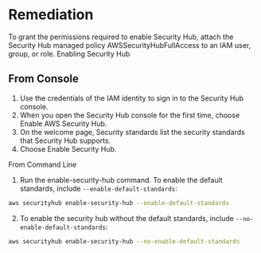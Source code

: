 # Remediation

To grant the permissions required to enable Security Hub, attach the Security Hub managed policy AWSSecurityHubFullAccess to an IAM user, group, or role. Enabling Security Hub

## From Console

1. Use the credentials of the IAM identity to sign in to the Security Hub console.
2. When you open the Security Hub console for the first time, choose Enable AWS Security Hub.
3. On the welcome page, Security standards list the security standards that Security Hub supports.
4. Choose Enable Security Hub.

From Command Line

1. Run the enable-security-hub command. To enable the default standards, include `--enable-default-standards`:

```sh
aws securityhub enable-security-hub --enable-default-standards
```

2. To enable the security hub without the default standards, include `--no-enable-default-standards`:

```sh
aws securityhub enable-security-hub --no-enable-default-standards
```
